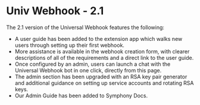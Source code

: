 # Univ Webhook - 2.1

The 2.1 version of the Universal Webhook features the following:

* A user guide has been added to the extension app which walks new users through setting up their first webhook.
* More assistance is available in the webhook creation form, with clearer descriptions of all of the requirements and a direct link to the user guide.
* Once configured by an admin, users can launch a chat with the Universal Webhook bot in one click, directly from this page.
* The admin section has been upgraded with an RSA key pair generator and additional guidance on setting up service accounts and rotating RSA keys.
* Our Admin Guide has been added to Symphony Docs.
